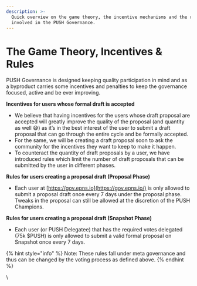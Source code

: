 ```yaml
---
description: >-
  Quick overview on the game theory, the incentive mechanisms and the rules
  involved in the PUSH Governance.
---
```


# The Game Theory, Incentives & Rules

PUSH Governance is designed keeping quality participation in mind and as a byproduct carries some incentives and penalties to keep the governance focused, active and be ever improving.

**Incentives for users whose formal draft is accepted**

* We believe that having incentives for the users whose draft proposal are accepted will greatly improve the quality of the proposal (and quantity as well 😅) as it’s in the best interest of the user to submit a draft proposal that can go through the entire cycle and be formally accepted.
* For the same, we will be creating a draft proposal soon to ask the community for the incentives they want to keep to make it happen.
* To counteract the quantity of draft proposals by a user, we have introduced rules which limit the number of draft proposals that can be submitted by the user in different phases.

**Rules for users creating a proposal draft (Proposal Phase)**

* Each user at [https://gov.epns.io](https://gov.epns.io/) is only allowed to submit a proposal draft once every 7 days under the proposal phase. Tweaks in the proposal can still be allowed at the discretion of the PUSH Champions.

**Rules for users creating a proposal draft (Snapshot Phase)**

* Each user (or PUSH Delegatee) that has the required votes delegated (75k $PUSH) is only allowed to submit a valid formal proposal on Snapshot once every 7 days.

{% hint style="info" %}
Note: These rules fall under meta governance and thus can be changed by the voting process as defined above.
{% endhint %}

\
